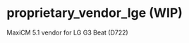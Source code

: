 proprietary_vendor_lge (WIP)
=============================

MaxiCM 5.1 vendor for LG G3 Beat (D722)
